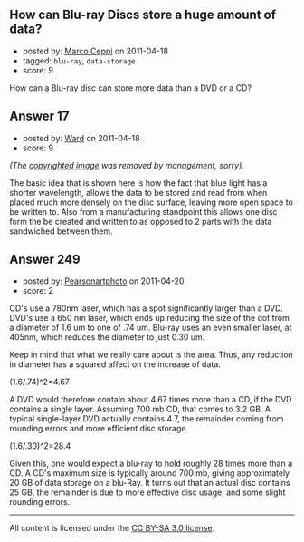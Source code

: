 ## How can Blu-ray Discs store a huge amount of data?

- posted by: [Marco Ceppi](https://stackexchange.com/users/-1/14-marco-ceppi) on 2011-04-18
- tagged: `blu-ray`, `data-storage`
- score: 9

How can a Blu-ray disc can store more data than a DVD or a CD?


## Answer 17

- posted by: [Ward](https://stackexchange.com/users/-1/36-ward) on 2011-04-18
- score: 9

*(The [copyrighted image](http://electronics.howstuffworks.com/blu-ray2.htm) was removed by management, sorry).*

The basic idea that is shown here is how the fact that blue light has a shorter wavelength, allows the data to be stored and read from when placed much more densely on the disc surface, leaving more open space to be written to. Also from a manufacturing standpoint this allows one disc form the be created and written to as opposed to 2 parts with the data sandwiched between them.


## Answer 249

- posted by: [Pearsonartphoto](https://stackexchange.com/users/-1/67-pearsonartphoto) on 2011-04-20
- score: 2

CD's use a 780nm laser, which has a spot significantly larger than a DVD. DVD's use a 650 nm laser, which ends up reducing the size of the dot from a diameter of 1.6 um to one of .74 um. Blu-ray uses an even smaller laser, at 405nm, which reduces the diameter to just 0.30 um.

Keep in mind that what we really care about is the area. Thus, any reduction in diameter has a squared affect on the increase of data.

(1.6/.74)^2=4.67

A DVD would therefore contain about 4.67 times more than a CD, if the DVD contains a single layer. Assuming 700 mb CD, that comes to 3.2 GB. A typical single-layer DVD actually contains 4.7, the remainder coming from rounding errors and more efficient disc storage.

(1.6/.30)^2=28.4

Given this, one would expect a blu-ray to hold roughly 28 times more than a CD. A CD's maximum size is typically around 700 mb, giving approximately 20 GB of data storage on a blu-Ray. It turns out that an actual disc contains 25 GB, the remainder is due to more effective disc usage, and some slight rounding errors.



---

All content is licensed under the [CC BY-SA 3.0 license](https://creativecommons.org/licenses/by-sa/3.0/).
